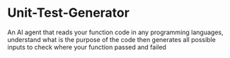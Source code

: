 # Unit-Test-Generator
An AI agent that reads your function code in any programming languages, understand what is the purpose of the code then generates all possible inputs to check where your function passed and failed
